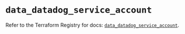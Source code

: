 # `data_datadog_service_account`

Refer to the Terraform Registry for docs: [`data_datadog_service_account`](https://registry.terraform.io/providers/datadog/datadog/3.63.0/docs/data-sources/service_account).

